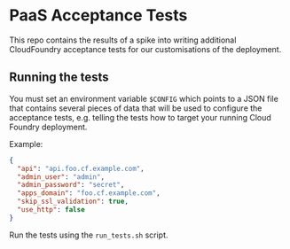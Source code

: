 # PaaS Acceptance Tests

This repo contains the results of a spike into writing additional CloudFoundry
acceptance tests for our customisations of the deployment.

## Running the tests

You must set an environment variable `$CONFIG` which points to a JSON file that
contains several pieces of data that will be used to configure the acceptance
tests, e.g. telling the tests how to target your running Cloud Foundry
deployment.

Example:
```json
{
  "api": "api.foo.cf.example.com",
  "admin_user": "admin",
  "admin_password": "secret",
  "apps_domain": "foo.cf.example.com",
  "skip_ssl_validation": true,
  "use_http": false
}
```

Run the tests using the `run_tests.sh` script.
